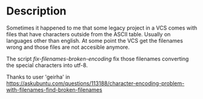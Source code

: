 # Description

Sometimes it happened to me that some legacy project in a VCS comes with files that have characters outside from the ASCII table. Usually on languages other than english.
At some point the VCS get the filenames wrong and those files are not accesible anymore.

The script _fix-filenames-broken-encoding_ fix those filenames converting the special characters into utf-8.

Thanks to user 'geirha' in https://askubuntu.com/questions/113188/character-encoding-problem-with-filenames-find-broken-filenames
